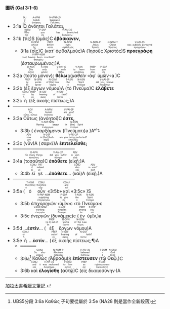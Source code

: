 #### 圖析 (Gal 3:1-6)

- <rt>3:1a</rt> <RUBY><ruby><ruby>Ὦ<rt>ὦ</rt></ruby><rt>O</rt></ruby><rt>INJ</rt></RUBY> <RUBY><ruby><ruby>ἀνόητοι<rt>ἀνόητος</rt></ruby><rt>foolish</rt></ruby><rt>A-VPM</rt></RUBY> <RUBY><ruby><ruby>Γαλάται,<rt>Γαλάτης</rt></ruby><rt>Galatians!</rt></ruby><rt>N-VPM-LG</rt></RUBY> 
- <rt>3:1b</rt> (<RUBY><ruby><ruby>τίς<rt>τίς</rt></ruby><rt>Who</rt></ruby><rt>I-NSM</rt></RUBY>)S (<RUBY><ruby><ruby>ὑμᾶς<rt>σύ</rt></ruby><rt>you</rt></ruby><rt>P-2AP</rt></RUBY>)C <RUBY><ruby><ruby><strong>ἐβάσκανεν,</strong><rt>βασκαίνω</rt></ruby><rt>has bewitched</rt></ruby><rt>V-AAI-3S</rt></RUBY> 
	- <rt>3:1a</rt> (<RUBY><ruby><ruby>οἷς<rt>ὅς</rt></ruby><rt>whose</rt></ruby><rt>R-DPM</rt></RUBY>)C (<RUBY><ruby><ruby>κατ᾽<rt>κατά</rt></ruby><rt>before</rt></ruby><rt>PREP</rt></RUBY> <RUBY><ruby><ruby>ὀφθαλμοὺς<rt>ὀφθαλμός</rt></ruby><rt>eyes</rt></ruby><rt>N-APM</rt></RUBY>)A (<RUBY><ruby><ruby>Ἰησοῦς<rt>Ἰησοῦς</rt></ruby><rt>Jesus</rt></ruby><rt>N-NSM-P</rt></RUBY> <RUBY><ruby><ruby>Χριστὸς<rt>Χριστός</rt></ruby><rt>Christ</rt></ruby><rt>N-NSM-T</rt></RUBY>)S <RUBY><ruby><ruby><strong>προεγράφη</strong><rt>προγράφω</rt></ruby><rt>was publicly portrayed</rt></ruby><rt>V-API-3S</rt></RUBY> (<RUBY><ruby><ruby><em>ἐσταυρωμένος;</em><rt>σταυρόω</rt></ruby><rt>[as] having been crucified?</rt></ruby><rt>V-RPP-NSM</rt></RUBY>)A
- <rt>3:2a</rt> (<RUBY><ruby><ruby>τοῦτο<rt>οὗτος</rt></ruby><rt>This</rt></ruby><rt>D-ASN</rt></RUBY> <RUBY><ruby><ruby>μόνον<rt>μόνος</rt></ruby><rt>only</rt></ruby><rt>A-ASN</rt></RUBY>)⦇ <RUBY><ruby><ruby><strong>θέλω</strong><rt>θέλω</rt></ruby><rt>I wish</rt></ruby><rt>V-PAI-1S</rt></RUBY> ⦈(<RUBY><ruby><ruby><em>μαθεῖν</em><rt>μανθάνω</rt></ruby><rt>to learn</rt></ruby><rt>V-AAN</rt></RUBY> ‹<RUBY><ruby><ruby>ἀφ᾽<rt>ἀπό</rt></ruby><rt>from</rt></ruby><rt>PREP</rt></RUBY> <RUBY><ruby><ruby>ὑμῶν·<rt>σύ</rt></ruby><rt>you</rt></ruby><rt>P-2GP</rt></RUBY>›a )C 
- <rt>3:2b</rt> (<RUBY><ruby><ruby>ἐξ<rt>ἐκ</rt></ruby><rt>by</rt></ruby><rt>PREP</rt></RUBY> <RUBY><ruby><ruby>ἔργων<rt>ἔργον</rt></ruby><rt>works</rt></ruby><rt>N-GPN</rt></RUBY> <RUBY><ruby><ruby>νόμου<rt>νόμος</rt></ruby><rt>of [the] Law</rt></ruby><rt>N-GSM</rt></RUBY>)A (<RUBY><ruby><ruby>τὸ<rt>ὁ</rt></ruby><rt>the</rt></ruby><rt>T-ASN</rt></RUBY> <RUBY><ruby><ruby>Πνεῦμα<rt>πνεῦμα</rt></ruby><rt>Spirit</rt></ruby><rt>N-ASN</rt></RUBY>)C <RUBY><ruby><ruby><strong>ἐλάβετε</strong><rt>λαμβάνω</rt></ruby><rt>did you receive</rt></ruby><rt>V-AAI-2P</rt></RUBY>
- <rt>3:2c</rt> <RUBY><ruby><ruby>ἢ<rt>ἤ</rt></ruby><rt>or</rt></ruby><rt>CONJ</rt></RUBY> (<RUBY><ruby><ruby>ἐξ<rt>ἐκ</rt></ruby><rt>by</rt></ruby><rt>PREP</rt></RUBY> <RUBY><ruby><ruby>ἀκοῆς<rt>ἀκοή</rt></ruby><rt>hearing</rt></ruby><rt>N-GSF</rt></RUBY> <RUBY><ruby><ruby>πίστεως;<rt>πίστις</rt></ruby><rt>of faith?</rt></ruby><rt>N-GSF</rt></RUBY>)A
- ——————————————
- <rt>3:3a</rt> <RUBY><ruby><ruby>Οὕτως<rt>οὕτω, οὕτως</rt></ruby><rt>So</rt></ruby><rt>ADV</rt></RUBY> (<RUBY><ruby><ruby>ἀνόητοί<rt>ἀνόητος</rt></ruby><rt>foolish</rt></ruby><rt>A-NPM</rt></RUBY>)C <RUBY><ruby><ruby><strong>ἐστε,</strong><rt>εἰμί</rt></ruby><rt>are you?</rt></ruby><rt>V-PAI-2P</rt></RUBY> 
	- <rt>3:3b</rt> { <RUBY><ruby><ruby><em>ἐναρξάμενοι</em><rt>ἐνάρχομαι</rt></ruby><rt>Having begun</rt></ruby><rt>V-ADP-NPM</rt></RUBY> (<RUBY><ruby><ruby>Πνεύματι<rt>πνεῦμα</rt></ruby><rt>in [the] Spirit</rt></ruby><rt>N-DSN</rt></RUBY>)a }A°¹⮧
- <rt>3:3c</rt> (<RUBY><ruby><ruby>νῦν<rt>νῦν</rt></ruby><rt>now</rt></ruby><rt>ADV</rt></RUBY>)A (<RUBY><ruby><ruby>σαρκὶ<rt>σάρξ</rt></ruby><rt>in [the] flesh</rt></ruby><rt>N-DSF</rt></RUBY>)A <RUBY><ruby><ruby><strong>ἐπιτελεῖσθε;</strong><rt>ἐπιτελέω</rt></ruby><rt>are you being perfected?</rt></ruby><rt>V-PEI-2P</rt></RUBY>
- ——————————————
- <rt>3:4a</rt> (<RUBY><ruby><ruby>τοσαῦτα<rt>τοσοῦτος</rt></ruby><rt>So many things</rt></ruby><rt>D-APN</rt></RUBY>)C <RUBY><ruby><ruby><strong>ἐπάθετε</strong><rt>πάσχω</rt></ruby><rt>did you suffer</rt></ruby><rt>V-AAI-2P</rt></RUBY> (<RUBY><ruby><ruby>εἰκῇ;<rt>εἰκῇ</rt></ruby><rt>in vain</rt></ruby><rt>ADV</rt></RUBY>)A
	- <rt>3:4b</rt> <RUBY><ruby><ruby>εἴ<rt>εἰ</rt></ruby><rt>if</rt></ruby><rt>CONJ</rt></RUBY> <RUBY><ruby><ruby>γε<rt>γέ</rt></ruby><rt>indeed</rt></ruby><rt>PRT</rt></RUBY> ...<strong>ἐπάθετε</strong>... (<RUBY><ruby><ruby>καὶ<rt>καί</rt></ruby><rt>also</rt></ruby><rt>CONJ</rt></RUBY>)A (<RUBY><ruby><ruby>εἰκῇ.<rt>εἰκῇ</rt></ruby><rt>in vain?</rt></ruby><rt>ADV</rt></RUBY>)A
- ——————————————
- <rt>3:5a</rt> (<RUBY><ruby><ruby>ὁ<rt>ὁ</rt></ruby><rt>The [One]</rt></ruby><rt>T-NSM</rt></RUBY> <RUBY><ruby><ruby>οὖν<rt>οὖν</rt></ruby><rt>therefore</rt></ruby><rt>CONJ</rt></RUBY> «<rt>3:5b</rt>» <RUBY><ruby><ruby>καὶ<rt>καί</rt></ruby><rt>and</rt></ruby><rt>CONJ</rt></RUBY> «<rt>3:5c</rt>» )S
	- <rt>3:5b</rt> <RUBY><ruby><ruby><em>ἐπιχορηγῶν</em><rt>ἐπιχορηγέω</rt></ruby><rt>supplying</rt></ruby><rt>V-PAP-NSM</rt></RUBY> ‹<RUBY><ruby><ruby>ὑμῖν<rt>σύ</rt></ruby><rt>to you</rt></ruby><rt>P-2DP</rt></RUBY>›c ‹<RUBY><ruby><ruby>τὸ<rt>ὁ</rt></ruby><rt>the</rt></ruby><rt>T-ASN</rt></RUBY> <RUBY><ruby><ruby>Πνεῦμα<rt>πνεῦμα</rt></ruby><rt>Spirit</rt></ruby><rt>N-ASN</rt></RUBY>›c 
	- <rt>3:5c</rt> <RUBY><ruby><ruby><em>ἐνεργῶν</em><rt>ἐνεργέω</rt></ruby><rt>working</rt></ruby><rt>V-PAP-NSM</rt></RUBY> (<RUBY><ruby><ruby>δυνάμεις<rt>δύναμις</rt></ruby><rt>miracles</rt></ruby><rt>N-APF</rt></RUBY>)c (<RUBY><ruby><ruby>ἐν<rt>ἐν</rt></ruby><rt>among</rt></ruby><rt>PREP</rt></RUBY> <RUBY><ruby><ruby>ὑμῖν,<rt>σύ</rt></ruby><rt>you</rt></ruby><rt>P-2DP</rt></RUBY>)a
- <rt>3:5d</rt> ...**ἐστίν**... (<RUBY><ruby><ruby>ἐξ<rt>ἐκ</rt></ruby><rt>[is it] out of</rt></ruby><rt>PREP</rt></RUBY> <RUBY><ruby><ruby>ἔργων<rt>ἔργον</rt></ruby><rt>works</rt></ruby><rt>N-GPN</rt></RUBY> <RUBY><ruby><ruby>νόμου<rt>νόμος</rt></ruby><rt>of the Law</rt></ruby><rt>N-GSM</rt></RUBY>)A
- <rt>3:5e</rt> <RUBY><ruby><ruby>ἢ<rt>ἤ</rt></ruby><rt>or</rt></ruby><rt>CONJ</rt></RUBY> ...**ἐστίν**... (<RUBY><ruby><ruby>ἐξ<rt>ἐκ</rt></ruby><rt>out of</rt></ruby><rt>PREP</rt></RUBY> <RUBY><ruby><ruby>ἀκοῆς<rt>ἀκοή</rt></ruby><rt>hearing</rt></ruby><rt>N-GSF</rt></RUBY> <RUBY><ruby><ruby>πίστεως;¶<rt>πίστις</rt></ruby><rt>of faith?</rt></ruby><rt>N-GSF</rt></RUBY>)A
	- ═════
	- <rt>3:6a</rt>[^1] <RUBY><ruby><ruby>Καθὼς<rt>καθώς</rt></ruby><rt>So also</rt></ruby><rt>CONJ</rt></RUBY> (<RUBY><ruby><ruby>Ἀβραὰμ<rt>Ἀβραάμ</rt></ruby><rt>Abraham</rt></ruby><rt>N-NSM-P</rt></RUBY>)S <RUBY><ruby><ruby><strong>ἐπίστευσεν</strong><rt>πιστεύω</rt></ruby><rt>believed</rt></ruby><rt>V-AAI-3S</rt></RUBY> (<RUBY><ruby><ruby>τῷ<rt>ὁ</rt></ruby><rt>-</rt></ruby><rt>T-DSM</rt></RUBY> <RUBY><ruby><ruby>Θεῷ,<rt>θεός</rt></ruby><rt>God</rt></ruby><rt>N-DSM</rt></RUBY>)C
	- <rt>3:6b</rt> <RUBY><ruby><ruby>καὶ<rt>καί</rt></ruby><rt>and</rt></ruby><rt>CONJ</rt></RUBY> <RUBY><ruby><ruby><strong>ἐλογίσθη</strong><rt>λογίζομαι</rt></ruby><rt>it was reckoned</rt></ruby><rt>V-API-3S</rt></RUBY> (<RUBY><ruby><ruby>αὐτῷ<rt>αὐτός</rt></ruby><rt>to him</rt></ruby><rt>P-DSM</rt></RUBY>)C (<RUBY><ruby><ruby>εἰς<rt>εἰς</rt></ruby><rt>as</rt></ruby><rt>PREP</rt></RUBY> <RUBY><ruby><ruby>δικαιοσύνην·<rt>δικαιοσύνη</rt></ruby><rt>righteousness</rt></ruby><rt>N-ASF</rt></RUBY>)A

[^1]:  UBS5分段 <rt>3:6a</rt> Καθὼς 子句要從屬於 <rt>3:5e</rt> (NA28 則是當作全新段落)



---
[加拉太書希臘文筆記 ↵](Galatians-Notes.md)